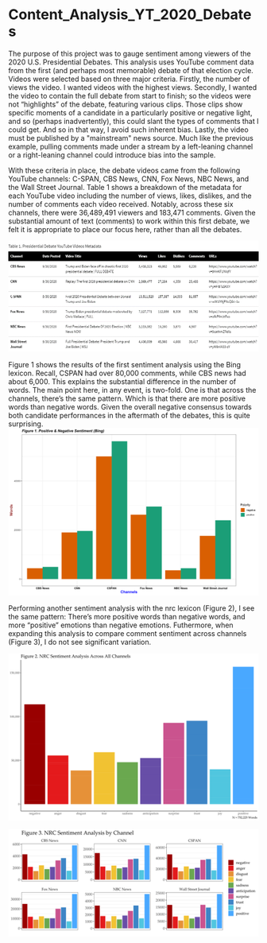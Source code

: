 # Content_Analysis_YT_2020_Debates

The purpose of this project was to gauge sentiment among viewers of the 2020 U.S. Presidential Debates. This analysis uses YouTube comment data from the first (and perhaps most memorable) debate of that election cycle. Videos were selected based on three major criteria. Firstly, the number of views the video. I wanted videos with the highest views. Secondly, I wanted the video to contain the full debate from start to finish; so the videos were not “highlights” of the debate, featuring various clips. Those clips show specific moments of a candidate in a particularly positive or negative light, and so (perhaps inadvertently), this could slant the types of comments that I could get. And so in that way, I avoid such inherent bias. Lastly, the video must be published by a "mainstream" news source. Much like the previous example, pulling comments made under a stream by a left-leaning channel or a right-leaning channel could introduce bias into the sample. 

With these criteria in place, the debate videos came from the following YouTube channels: C-SPAN, CBS News, CNN, Fox News, NBC News, and the Wall Street Journal. 
Table 1 shows a breakdown of the metadata for each YouTube video including the number of views, likes, dislikes, and the number of comments each video received. Notably, across these six channels, there were 36,489,491 viewers and 183,471 comments. Given the substantial amount of text (comments) to work within this first debate, we felt it is appropriate to place our focus here, rather than all the debates.

![](https://github.com/JohnM-Eaton/Content_Analysis_YT_2020_Debates/blob/main/Table%201.png)

Figure 1 shows the results of the first sentiment analysis using the Bing lexicon. Recall, CSPAN had over 80,000 comments, while CBS news had about 6,000. This explains the substantial difference in the number of words. The main point here, in any event, is two-fold. One is that across the channels, there’s the same pattern. Which is that there are more positive words than negative words. Given the overall negative consensus towards both candidate performances in the aftermath of the debates, this is quite surprising.
![](https://github.com/JohnM-Eaton/Content_Analysis_YT_2020_Debates/blob/main/Figure%201-%20Bing.svg)


Performing another sentiment analysis with the nrc lexicon (Figure 2), I see the same pattern: There’s more positive words than negative words, and more “positive” emotions than negative emotions. Futhermore, when expanding this analysis to compare comment sentiment across channels (Figure 3), I do not see significant variation.

![](https://github.com/JohnM-Eaton/Content_Analysis_YT_2020_Debates/blob/main/Figure%202-%20NRC%20for%20all.svg)

![](https://github.com/JohnM-Eaton/Content_Analysis_YT_2020_Debates/blob/main/Figure%203-%20by%20channel.svg)
